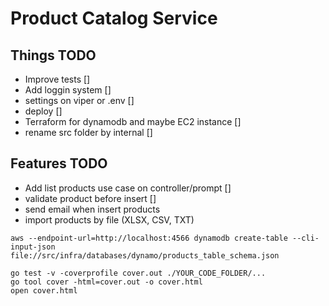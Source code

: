 # Product Catalog Service

## Things TODO
- Improve tests []
- Add loggin system []
- settings on viper or .env []
- deploy []
- Terraform for dynamodb and maybe EC2 instance []
- rename src folder by internal []

## Features TODO
- Add list products use case on controller/prompt []
- validate product before insert []
- send email when insert products
- import products by file (XLSX, CSV, TXT)

```
aws --endpoint-url=http://localhost:4566 dynamodb create-table --cli-input-json file://src/infra/databases/dynamo/products_table_schema.json
```

```
go test -v -coverprofile cover.out ./YOUR_CODE_FOLDER/...
go tool cover -html=cover.out -o cover.html
open cover.html
```